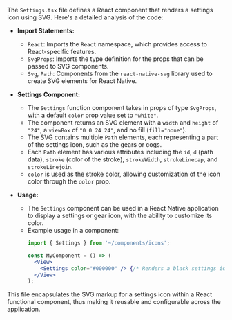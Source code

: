 The `Settings.tsx` file defines a React component that renders a settings icon using SVG. Here's a detailed analysis of the code:

- **Import Statements:**
  - `React`: Imports the `React` namespace, which provides access to React-specific features.
  - `SvgProps`: Imports the type definition for the props that can be passed to SVG components.
  - `Svg`, `Path`: Components from the `react-native-svg` library used to create SVG elements for React Native.

- **Settings Component:**
  - The `Settings` function component takes in props of type `SvgProps`, with a default `color` prop value set to `"white"`.
  - The component returns an SVG element with a `width` and `height` of `"24"`, a `viewBox` of `"0 0 24 24"`, and no fill (`fill="none"`).
  - The SVG contains multiple `Path` elements, each representing a part of the settings icon, such as the gears or cogs.
  - Each `Path` element has various attributes including the `id`, `d` (path data), `stroke` (color of the stroke), `strokeWidth`, `strokeLinecap`, and `strokeLinejoin`.
  - `color` is used as the stroke color, allowing customization of the icon color through the `color` prop.

- **Usage:**
  - The `Settings` component can be used in a React Native application to display a settings or gear icon, with the ability to customize its color.
  - Example usage in a component:
    ```jsx
    import { Settings } from '~/components/icons';

    const MyComponent = () => (
      <View>
        <Settings color="#000000" /> {/* Renders a black settings icon */}
      </View>
    );
    ```

This file encapsulates the SVG markup for a settings icon within a React functional component, thus making it reusable and configurable across the application.